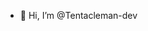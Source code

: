 - 👋 Hi, I’m @Tentacleman-dev



<!---
Tentacleman-dev/Tentacleman-dev is a ✨ special ✨ repository because its `README.md` (this file) appears on your GitHub profile.
You can click the Preview link to take a look at your changes.
--->
